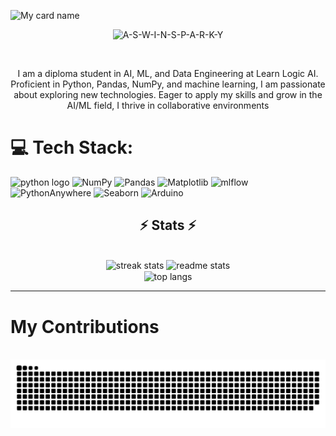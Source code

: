


![My card name](https://cardivo.vercel.app/api?name=MUHAMMED%20SWALIH%20&description=Hi%20Welcome%20To%20My%20Profile&image=https://avatars.githubusercontent.com/u/182201415?v=4/u/181054395?s=400&u=3fe0002c2b04eef0c954979f585cd1973b6da0ed&v=4=400&u=5313a9a2f6999325a10ce9bfa9787b536c90894c&v=4?q=tbn:ANd9GcR7aMC3bf4bg4l_nhYS2Un9FXbFYcB4T83Shjk8xSUZDh_D61LFpzbpeqLW&s=10?v=4&backgroundColor=%808080&instagram=salihhh_._&github=swalih-mhd&)
</p>
</p>
<p align="center"> <img src="https://komarev.com/ghpvc/?username=Prajeesh-A&label=Visitors%20count&color=10d9c3&style=plastic" alt="A-S-W-I-N-S-P-A-R-K-Y" /> </p>
</br>

<p align="center">
  I am a diploma student in AI, ML, and Data Engineering at Learn Logic AI. Proficient in Python, Pandas, NumPy, and machine learning, I am passionate about exploring new technologies. Eager to apply my skills and grow in the AI/ML field, I thrive in collaborative environments 

</p>





# 💻 Tech Stack:

  <img src="https://skillicons.dev/icons?i=python" height="40" alt="python logo" /> ![NumPy](https://img.shields.io/badge/numpy-%23013243.svg?style=for-the-badge&logo=numpy&logoColor=white) ![Pandas](https://img.shields.io/badge/pandas-%23150458.svg?style=for-the-badge&logo=pandas&logoColor=white) ![Matplotlib](https://img.shields.io/badge/Matplotlib-%23ffffff.svg?style=for-the-badge&logo=Matplotlib&logoColor=black) ![mlflow](https://img.shields.io/badge/mlflow-%23d9ead3.svg?style=for-the-badge&logo=numpy&logoColor=blue)  ![PythonAnywhere](https://img.shields.io/badge/pythonanywhere-%232F9FD7.svg?style=for-the-badge&logo=pythonanywhere&logoColor=151515) ![Seaborn](https://img.shields.io/badge/Seaborn-%23ffffff.svg?style=for-the-badge&logo=Seaborn&logoColor=black) ![Arduino](https://img.shields.io/badge/-Arduino-00979D?style=for-the-badge&logo=Arduino&logoColor=white)

<h2 align="center">⚡ Stats ⚡</h2>
<br>
<div align=center>
  <img width=390 src="https://github-readme-streak-stats-salesp07.vercel.app/?user=swalih-mhd&count_private=true&theme=react&border_radius=10" alt="streak stats"/>
  <img width=390 src="https://github-readme-stats-salesp07.vercel.app/api?username=swalih-mhd&count_private=true&show_icons=true&theme=react&rank_icon=github&border_radius=10" alt="readme stats" />
  <br/>
  <img width=325 align="center" src="https://github-readme-stats-salesp07.vercel.app/api/top-langs/?username=swalih-mhd&hide=HTML&langs_count=8&layout=compact&theme=react&border_radius=10&size_weight=0.5&count_weight=0.5&exclude_repo=github-readme-stats" alt="top langs" />
</div>


  
  



<!-- Proudly created with GPRM ( https://gprm.itsvg.in ) -->

---

<!-- Proudly created with GPRM ( https://gprm.itsvg.in ) -->


  # My Contributions 
  <br>
<img alt="snake eating my contributions" src="https://raw.githubusercontent.com/A-S-W-I-N-S-P-A-R-K-Y/A-S-W-I-N-S-P-A-R-K-Y/output/github-contribution-grid-snake.svg" />
  
  <br/><br/><br/>
</div>


